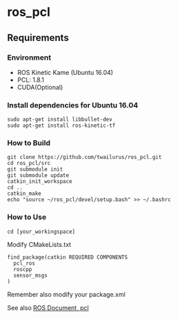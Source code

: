 # ros_pcl

## Requirements

### Environment
- ROS Kinetic Kame (Ubuntu 16.04)
- PCL: 1.8.1
- CUDA(Optional)

### Install dependencies for Ubuntu 16.04

```
sudo apt-get install libbullet-dev
sudo apt-get install ros-kinetic-tf
```

### How to Build
```
git clone https://github.com/twailurus/ros_pcl.git
cd ros_pcl/src
git submodule init
git submodule update 
catkin_init_workspace
cd ..
catkin_make
echo "source ~/ros_pcl/devel/setup.bash" >> ~/.bashrc
```
### How to Use
```
cd [your_workingspace]
```
Modify CMakeLists.txt
```
find_package(catkin REQUIRED COMPONENTS
  pcl_ros
  roscpp
  sensor_msgs
)
```
Remember also modify your package.xml

See also [ROS Document, pcl](http://wiki.ros.org/pcl/Overview)
